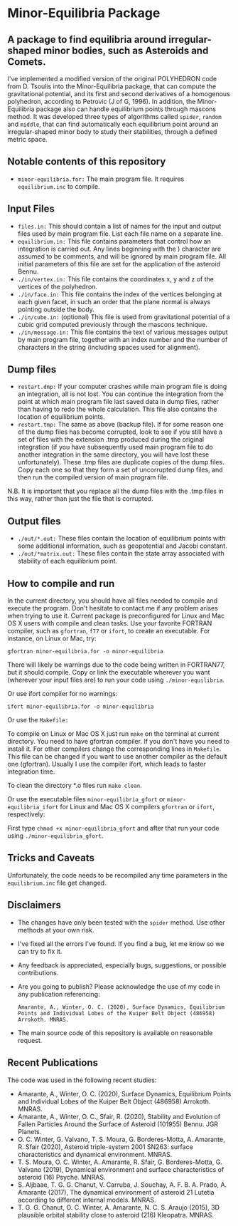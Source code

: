 Minor-Equilibria Package
===============================
A package to find equilibria around irregular-shaped minor bodies, such as Asteroids and Comets.
---------------------------------

I've implemented a modified version of the original POLYHEDRON code from D. Tsoulis into the Minor-Equilibria package, that can compute the gravitational potential, and its first and second derivatives of a homogenous polyhedron, according to Petrovic (J of G, 1996). In addition, the Minor-Equilibria package also can handle equilibrium points through mascons method. It was developed three types of algorithms called ``spider``, ``random`` and ``middle``, that can find automatically each equilibrium point around an irregular-shaped minor body to study their stabilities, through a defined metric space.

Notable contents of this repository
---------------------------

*    ``minor-equilibria.for:`` The main program file.  It requires ``equilibrium.inc`` to compile.

 Input Files
 ---------------

*    ``files.in:`` This should contain a list of names for the input and output files used by main program file. List each file name on a separate line.
*    ``equilibrium.in:`` This file contains parameters that control how an integration is carried out. Any lines beginning with the ) character are assumed to be comments, and will be ignored by main program file. All initial parameters of this file are set for the application of the asteroid Bennu.
*    ``./in/vertex.in:`` This file contains the coordinates x, y and z of the vertices of the polyhedron.
*    ``./in/face.in:`` This file contains the index of the vertices belonging at each given facet, in such an order that the plane normal is always pointing outside the body.
*    ``./in/cube.in:`` (optional) This file is used from gravitational potential of a cubic grid computed previously through the mascons technique.
*    ``./in/message.in:`` This file contains the text of various messages output by main program file, together with an index number and the number of characters in the string (including spaces used for alignment).

 Dump files
 ---------------

*    ``restart.dmp:`` If your computer crashes while main program file is doing an integration, all is not lost. You can continue the integration from the point at which main program file last saved data in dump files, rather than having to redo the whole calculation. This file also contains the location of equilibrium points.
*    ``restart.tmp:`` The same as above (backup file). If for some reason one of the dump files has become corrupted, look to see if you still have a set of files with the extension .tmp produced during the original integration (if you have subsequently used main program file to do another integration in the same directory, you will have lost these unfortunately). These .tmp files are duplicate copies of the dump files. Copy each one so that they form a set of uncorrupted dump files, and then run the compiled version of main program file.

 N.B. It is important that you replace all the dump files with the .tmp files in this way, rather than just the file that is corrupted.

 Output files
 ---------------

*    ``./out/*.out:`` These files contain the location of equilibrium points with some additional information, such as geopotential and Jacobi constant.
*    ``./out/*matrix.out:`` These files contain the state array associated with stability of each equilibrium point.

How to compile and run
----------------------

In the current directory, you should have all files needed to compile and execute the program. Don't hesitate to contact me if any problem arises when trying to use it.
Current package is preconfigured for Linux and Mac OS X users with compile and clean tasks. Use your favorite FORTRAN compiler, such as ``gfortran``, ``f77`` or ``ifort``, to create an executable.  For instance, on Linux or Mac, try:

   ``gfortran minor-equilibria.for -o minor-equilibria``

There will likely be warnings due to the code being written in FORTRAN77, but it should compile.  Copy or link the executable wherever you want (wherever your input files are) to run your code using ``./minor-equilibria``.

Or use ifort compiler for no warnings:

   ``ifort minor-equilibria.for -o minor-equilibria``

Or use the ``Makefile:``

   To compile on Linux or Mac OS X just run ``make`` on the terminal at current directory. You need to have gfortran compiler. If you don't have you need to install it. For other compilers change the corresponding lines in ``Makefile``. This file can be changed if you want to use another compiler as the default one (gfortran). Usually I use the compiler ifort, which leads to faster integration time.

   To clean the directory *.o files run ``make clean``.

Or use the executable files ``minor-equilibria_gfort`` or ``minor-equilibria_ifort`` for Linux and Mac OS X compilers ``gfortran`` or ``ifort``, respectively:

   First type ``chmod +x minor-equilibria_gfort`` and after that run your code using ``./minor-equilibria_gfort``.

Tricks and Caveats
------------------

Unfortunately, the code needs to be recompiled any time parameters in the ``equilibrium.inc`` file get changed.

Disclaimers
------------

* The changes have only been tested with the ``spider`` method.  Use other methods at your own risk.
* I've fixed all the errors I've found.  If you find a bug, let me know so we can try to fix it.
* Any feedback is appreciated, especially bugs, suggestions, or possible contributions.
* Are you going to publish? Please acknowledge the use of my code in any publication referencing:

   ``Amarante, A., Winter, O. C. (2020), Surface Dynamics, Equilibrium Points and Individual Lobes of the Kuiper Belt Object (486958) Arrokoth. MNRAS.``

* The main source code of this repository is available on reasonable request.

Recent Publications
-------------------

The code was used in the following recent studies:

* Amarante, A., Winter, O. C. (2020), Surface Dynamics, Equilibrium Points and Individual Lobes of the Kuiper Belt Object (486958) Arrokoth. MNRAS.
* Amarante, A., Winter, O. C., Sfair, R. (2020), Stability and Evolution of Fallen Particles Around the Surface of Asteroid (101955) Bennu. JGR Planets.
* O. C. Winter, G. Valvano, T. S. Moura, G. Borderes-Motta, A. Amarante, R. Sfair (2020), Asteroid triple-system 2001 SN263: surface characteristics and dynamical environment. MNRAS.
* T. S. Moura, O. C. Winter, A. Amarante, R. Sfair, G. Borderes-Motta, G. Valvano (2019), Dynamical environment and surface characteristics of asteroid (16) Psyche. MNRAS.
* S. Aljbaae, T. G. G. Chanut, V. Carruba, J. Souchay, A. F. B. A. Prado, A. Amarante (2017), The dynamical environment of asteroid 21 Lutetia according to different internal models. MNRAS.
* T. G. G. Chanut, O. C. Winter, A. Amarante, N. C. S. Araujo (2015), 3D plausible orbital stability close to asteroid (216) Kleopatra. MNRAS.
